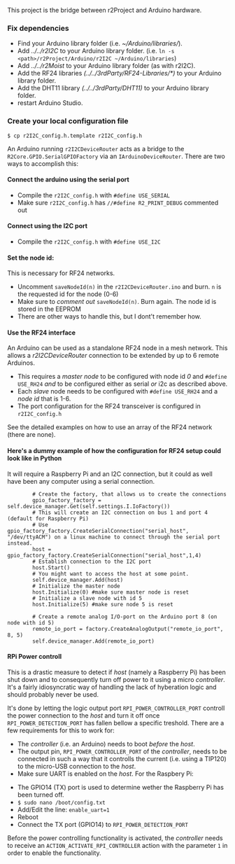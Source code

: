This project is the bridge between r2Project and Arduino hardware.

### Fix dependencies
* Find your Arduino library folder (i.e. _~/Arduino/libraries/_).
* Add _../../r2I2C_ to your Arduino library folder. (i.e. `ln -s <path>/r2Project/Arduino/r2I2C ~/Arduino/libraries`)
* Add _../../r2Moist_ to your Arduino library folder (as with r2I2C).
* Add the RF24 libraries _(../../3rdParty/RF24-Libraries/*)_ to your Arduino library folder.
* Add the DHT11 library _(../../3rdParty/DHT11)_ to your Arduino library folder.
* restart Arduino Studio.

### Create your local configuration file
`$ cp r2I2C_config.h.template r2I2C_config.h`

An Arduino running `r2I2CDeviceRouter` acts as a bridge to the `R2Core.GPIO.SerialGPIOFactory`
via an `IArduinoDeviceRouter`. There are two ways to accomplish this:

#### Connect the arduino using the serial port
* Compile the `r2I2C_config.h` with `#define USE_SERIAL`
* Make sure `r2I2C_config.h` has `//#define R2_PRINT_DEBUG` commented out

#### Connect using the I2C port
* Compile the `r2I2C_config.h` with `#define USE_I2C` 

#### Set the node id:
This is necessary for RF24 networks.
* Uncomment `saveNodeId(n)` in the `r2I2CDeviceRouter.ino` and burn. `n` is the requested id for the node (0-6)
* Make sure to _comment out_ `saveNodeId(n)`. Burn again. The node id is stored in the EEPROM
* There are other ways to handle this, but I dont't remember how.

#### Use the RF24 interface
An Arduino can be used as a standalone RF24 node in a mesh network. This allows a _r2I2CDeviceRouter_ connection to be extended by up to 6 remote Arduinos.
* This requires a _master node_ to be configured with node id _0_ and `#define USE_RH24` _and_ to be configured either as serial _or_ i2c as described above.
* Each _slave_ node needs to be configured with `#define USE_RH24` and a _node id_ that is 1-6.
* The port configuration for the RF24 transceiver is configured in `r2I2C_config.h`

See the detailed examples on how to use an array of the RF24 network (there are none).

#### Here's a dummy example of how the configuration for RF24 setup could look like in Python
It will require a Raspberry Pi and an I2C connection, but it could as well have been any computer using a serial connection.

```
		# Create the factory, that allows us to create the connections
		gpio_factory_factory = self.device_manager.Get(self.settings.I.IoFactory())
		# This will create an I2C connection on bus 1 and port 4 (default for Raspberry Pi)
		# Use gpio_factory_factory.CreateSerialConnection("serial_host", "/dev/ttyACM") on a linux machine to connect through the serial port instead.
		host = gpio_factory_factory.CreateSerialConnection("serial_host",1,4)
		# Establish connection to the I2C port
		host.Start()
		# You might want to access the host at some point.
		self.device_manager.Add(host)
		# Initialize the master node
		host.Initialize(0) #make sure master node is reset
		# Initialize a slave node with id 5
		host.Initialize(5) #make sure node 5 is reset

		# Create a remote analog I/O-port on the Arduino port 8 (on node with id 5) 
		remote_io_port = factory.CreateAnalogOutput("remote_io_port", 8, 5)
		self.device_manager.Add(remote_io_port)

```

#### RPi Power controll
This is a drastic measure to detect if _host_ (namely a Raspberry Pi) has been shut down and to consequently turn off power to it using a micro _controller_. It's a fairly idiosyncratic way of handling the lack of hyberation logic and should probably never be used.

It's done by letting the logic output port `RPI_POWER_CONTROLLER_PORT` controll the power connection to the _host_ and turn it off once `RPI_POWER_DETECTION_PORT` has fallen bellow a specific treshold.
There are a few requirements for this to work for:
* The _controller_ (i.e. an Arduino) needs to boot _before_ the _host_.
* The output pin, `RPI_POWER_CONTROLLER_PORT` of the _controller_, needs to be connected in such a way that it controlls the current (i.e. using a TIP120) to the micro-USB connection to the _host_.
* Make sure UART is enabled on the _host_.
For the Raspbery Pi:
 - The GPIO14 (TX) port is used to determine wether the Raspberry Pi has been turned off.
 - `$ sudo nano /boot/config.txt`
 - Add/Edit the line: `enable_uart=1`
 - Reboot
 - Connect the TX port (GPIO14) to `RPI_POWER_DETECTION_PORT`

Before the power controlling functionality is activated, the _controller_ needs to receive an `ACTION_ACTIVATE_RPI_CONTROLLER` action with the parameter `1` in order to enable the functionality.